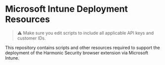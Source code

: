 # Microsoft Intune Deployment Resources

> ⚠️ Make sure you edit scripts to include all applicable API keys and customer IDs.

This repository contains scripts and other resources required to support the deployment of the Harmonic Security browser extension via Microsoft Intune.